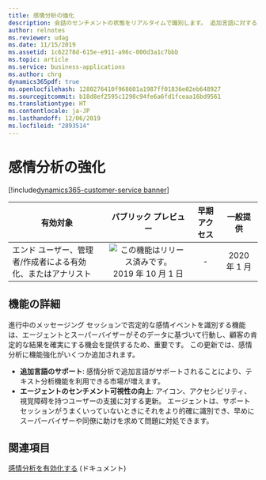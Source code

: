 ```yaml
---
title: 感情分析の強化
description: 会話のセンチメントの状態をリアルタイムで識別します。 追加言語に対する感情分析のサポート。
author: relnotes
ms.reviewer: udag
ms.date: 11/15/2019
ms.assetid: 1c62278d-615e-e911-a96c-000d3a1c7bbb
ms.topic: article
ms.service: business-applications
ms.author: chrg
dynamics365pdf: true
ms.openlocfilehash: 1280276410f968601a1987ff01836e02eb648927
ms.sourcegitcommit: b18d8ef2595c1298c94fe6a6fd1fceaa16bd9561
ms.translationtype: HT
ms.contentlocale: ja-JP
ms.lasthandoff: 12/06/2019
ms.locfileid: "2893514"
---
```

# <a name="sentiment-analysis-enhancement"></a>感情分析の強化
[!include[dynamics365-customer-service banner](../includes/dynamics365-customer-service.md)]

| 有効対象    |  パブリック プレビュー | 早期アクセス | 一般提供 | 
| ---------- | :----------: |:----------: |:----------: |
|エンド ユーザー、管理者/作成者による有効化、またはアナリスト|![この機能はリリース済みです。](/dynamics365-release-plan/media/green-checkmark.png "この機能はリリース済みです。") 2019 年 10 月 1 日|-| 2020 年 1 月|






## <a name="feature-details"></a>機能の詳細
<!--feature detail start -->
進行中のメッセージング セッションで否定的な感情イベントを識別する機能は、エージェントとスーパーバイザーがそのデータに基づいて行動し、顧客の肯定的な結果を確実にする機会を提供するため、重要です。 この更新では、感情分析に機能強化がいくつか追加されます。

- **追加言語のサポート**: 感情分析で追加言語がサポートされることにより、テキスト分析機能を利用できる市場が増えます。
- **エージェントのセンチメント可視性の向上**: アイコン、アクセシビリティ、視覚障碍を持つユーザーの支援に対する更新。 エージェントは、サポート セッションがうまくいっていないときにそれをより的確に識別でき、早めにスーパーバイザーや同僚に助けを求めて問題に対処できます。

<!--feature detail end -->










## <a name="see-also"></a>関連項目

[感情分析を有効化する](https://docs.microsoft.com/dynamics365/omnichannel/administrator/enable-sentiment-analysis) (ドキュメント)
